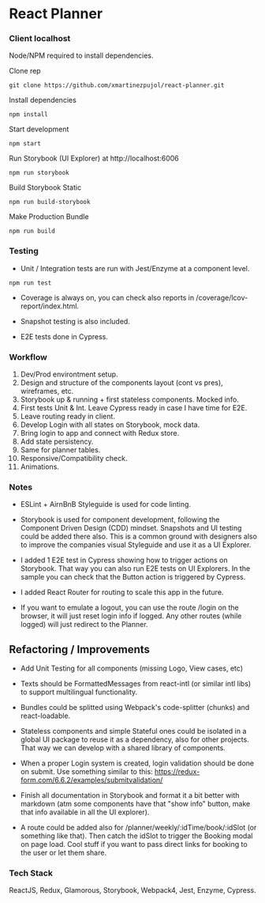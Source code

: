 # React Planner

### Client localhost
Node/NPM required to install dependencies.

Clone rep
``` shell
git clone https://github.com/xmartinezpujol/react-planner.git
```

Install dependencies
``` shell
npm install
```

Start development
``` shell
npm start
```

Run Storybook (UI Explorer) at http://localhost:6006
``` shell
npm run storybook
```

Build Storybook Static
``` shell
npm run build-storybook
```

Make Production Bundle
``` shell
npm run build
```

### Testing

* Unit / Integration tests are run with Jest/Enzyme at a component level.

``` shell
npm run test
```

* Coverage is always on, you can check also reports in /coverage/lcov-report/index.html.

* Snapshot testing is also included.

* E2E tests done in Cypress.


### Workflow

1) Dev/Prod environtment setup.
2) Design and structure of the components layout (cont vs pres), wireframes, etc.
3) Storybook up & running + first stateless components. Mocked info.
4) First tests Unit & Int. Leave Cypress ready in case I have time for E2E.
5) Leave routing ready in client.
6) Develop Login with all states on Storybook, mock data.
7) Bring login to app and connect with Redux store.
8) Add state persistency.
9) Same for planner tables.
10) Responsive/Compatibility check.
11) Animations.

### Notes

* ESLint + AirnBnB Styleguide is used for code linting.

* Storybook is used for component development, following the Component Driven Design (CDD) mindset. Snapshots and UI testing could be added there also. This is a common ground with designers also to improve the companies visual Styleguide and use it as a UI Explorer.

* I added 1 E2E test in Cypress showing how to trigger actions on Storybook. That way you can also run E2E tests on UI Explorers. In the sample you can check that the Button action is triggered by Cypress.

* I added React Router for routing to scale this app in the future.

* If you want to emulate a logout, you can use the route /login on the browser, it will just reset login info if logged. Any other routes (while logged) will just redirect to the Planner.

## Refactoring / Improvements

* Add Unit Testing for all components (missing Logo, View cases, etc)

* Texts should be FormattedMessages from react-intl (or similar intl libs) to support multilingual functionality.

* Bundles could be splitted using Webpack's code-splitter (chunks) and react-loadable.

* Stateless components and simple Stateful ones could be isolated in a global UI package to reuse it as a dependency, also for other projects. That way we can develop with a shared library of components. 

* When a proper Login system is created, login validation should be done on submit. Use something similar to this: https://redux-form.com/6.6.2/examples/submitvalidation/

* Finish all documentation in Storybook and format it a bit better with markdown (atm some components have that "show info" button, make that info available in all the UI explorer).

* A route could be added also for /planner/weekly/:idTime/book/:idSlot (or something like that). Then catch the idSlot to trigger the Booking modal on page load. Cool stuff if you want to pass direct links for booking to the user or let them share.

### Tech Stack
ReactJS, Redux, Glamorous, Storybook, Webpack4, Jest, Enzyme, Cypress.
